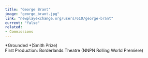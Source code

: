 ```yaml
---
title: "George Brant"
image: "george_brant.jpg"
link: "newplayexchange.org/users/610/george-brant"
current: "false"
related:
- Commissions
---
```


*Grounded *(Smith Prize)\First Production: Borderlands Theatre (NNPN Rolling World Premiere)
